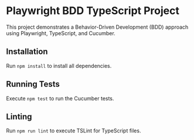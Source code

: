
# Playwright BDD TypeScript Project

This project demonstrates a Behavior-Driven Development (BDD) approach using Playwright, TypeScript, and Cucumber.

## Installation

Run `npm install` to install all dependencies.

## Running Tests

Execute `npm test` to run the Cucumber tests.

## Linting

Run `npm run lint` to execute TSLint for TypeScript files.
